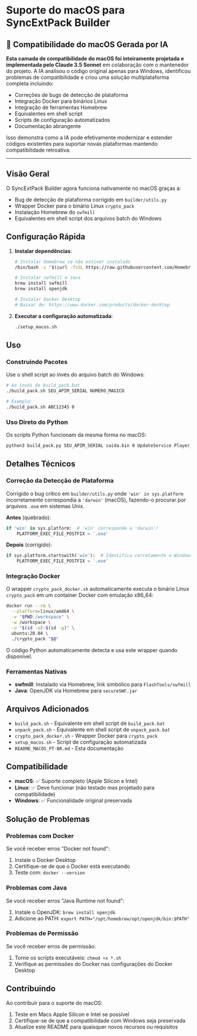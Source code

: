 # Suporte do macOS para SyncExtPack Builder

## 🤖 Compatibilidade do macOS Gerada por IA

**Esta camada de compatibilidade do macOS foi inteiramente projetada e implementada pelo Claude 3.5 Sonnet** em colaboração com o mantenedor do projeto. A IA analisou o código original apenas para Windows, identificou problemas de compatibilidade e criou uma solução multiplataforma completa incluindo:

- Correções de bugs de detecção de plataforma
- Integração Docker para binários Linux
- Integração de ferramentas Homebrew  
- Equivalentes em shell script
- Scripts de configuração automatizados
- Documentação abrangente

Isso demonstra como a IA pode efetivamente modernizar e estender códigos existentes para suportar novas plataformas mantendo compatibilidade retroativa.

---

## Visão Geral

O SyncExtPack Builder agora funciona nativamente no macOS graças a:

- Bug de detecção de plataforma corrigido em `builder/utils.py`
- Wrapper Docker para o binário Linux `crypto_pack`
- Instalação Homebrew do `swfmill`
- Equivalentes em shell script dos arquivos batch do Windows

## Configuração Rápida

1. **Instalar dependências**:

   ```bash
   # Instalar Homebrew se não estiver instalado
   /bin/bash -c "$(curl -fsSL https://raw.githubusercontent.com/Homebrew/install/HEAD/install.sh)"
   
   # Instalar swfmill e Java
   brew install swfmill
   brew install openjdk
   
   # Instalar Docker Desktop
   # Baixar de: https://www.docker.com/products/docker-desktop
   ```

2. **Executar a configuração automatizada**:

   ```bash
   ./setup_macos.sh
   ```

## Uso

### Construindo Pacotes

Use o shell script ao invés do arquivo batch do Windows:

```bash
# Ao invés de build_pack.bat
./build_pack.sh SEU_APIM_SERIAL NUMERO_MAGICO

# Exemplo:
./build_pack.sh ABC12345 0
```

### Uso Direto do Python

Os scripts Python funcionam da mesma forma no macOS:

```bash
python3 build_pack.py SEU_APIM_SERIAL saida.bin 0 UpdateService Player_EN Reboot
```

## Detalhes Técnicos

### Correção da Detecção de Plataforma

Corrigido o bug crítico em `builder/utils.py` onde `'win' in sys.platform` incorretamente correspondia a `'darwin'` (macOS), fazendo-o procurar por arquivos `.exe` em sistemas Unix.

**Antes** (quebrado):

```python
if 'win' in sys.platform:  # 'win' corresponde a 'darwin'!
    PLATFORM_EXEC_FILE_POSTFIX = '.exe'
```

**Depois** (corrigido):

```python
if sys.platform.startswith('win'):  # Identifica corretamente o Windows
    PLATFORM_EXEC_FILE_POSTFIX = '.exe'
```

### Integração Docker

O wrapper `crypto_pack_docker.sh` automaticamente executa o binário Linux `crypto_pack` em um container Docker com emulação x86_64:

```bash
docker run --rm \
  --platform=linux/amd64 \
  -v "$PWD:/workspace" \
  -w /workspace \
  -u "$(id -u):$(id -g)" \
  ubuntu:20.04 \
  ./crypto_pack "$@"
```

O código Python automaticamente detecta e usa este wrapper quando disponível.

### Ferramentas Nativas

- **swfmill**: Instalado via Homebrew, link simbólico para `FlashTools/swfmill`
- **Java**: OpenJDK via Homebrew para `secureSWF.jar`

## Arquivos Adicionados

- `build_pack.sh` - Equivalente em shell script de `build_pack.bat`
- `unpack_pack.sh` - Equivalente em shell script de `unpack_pack.bat`
- `crypto_pack_docker.sh` - Wrapper Docker para `crypto_pack`
- `setup_macos.sh` - Script de configuração automatizada
- `README_MACOS_PT-BR.md` - Esta documentação

## Compatibilidade

- **macOS**: ✅ Suporte completo (Apple Silicon e Intel)
- **Linux**: ✅ Deve funcionar (não testado mas projetado para compatibilidade)  
- **Windows**: ✅ Funcionalidade original preservada

## Solução de Problemas

### Problemas com Docker

Se você receber erros "Docker not found":

1. Instale o Docker Desktop
2. Certifique-se de que o Docker está executando
3. Teste com: `docker --version`

### Problemas com Java

Se você receber erros "Java Runtime not found":

1. Instale o OpenJDK: `brew install openjdk`
2. Adicione ao PATH: `export PATH="/opt/homebrew/opt/openjdk/bin:$PATH"`

### Problemas de Permissão

Se você receber erros de permissão:

1. Torne os scripts executáveis: `chmod +x *.sh`
2. Verifique as permissões do Docker nas configurações do Docker Desktop

## Contribuindo

Ao contribuir para o suporte do macOS:

1. Teste em Macs Apple Silicon e Intel se possível
2. Certifique-se de que a compatibilidade com Windows seja preservada
3. Atualize este README para quaisquer novos recursos ou requisitos
